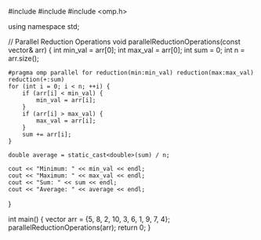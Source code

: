 #include <iostream>
#include <vector>
#include <omp.h>

using namespace std;

// Parallel Reduction Operations
void parallelReductionOperations(const vector<int>& arr) {
    int min_val = arr[0];
    int max_val = arr[0];
    int sum = 0;
    int n = arr.size();

    #pragma omp parallel for reduction(min:min_val) reduction(max:max_val) reduction(+:sum)
    for (int i = 0; i < n; ++i) {
        if (arr[i] < min_val) {
            min_val = arr[i];
        }
        if (arr[i] > max_val) {
            max_val = arr[i];
        }
        sum += arr[i];
    }

    double average = static_cast<double>(sum) / n;

    cout << "Minimum: " << min_val << endl;
    cout << "Maximum: " << max_val << endl;
    cout << "Sum: " << sum << endl;
    cout << "Average: " << average << endl;
}

int main() {
    vector<int> arr = {5, 8, 2, 10, 3, 6, 1, 9, 7, 4};
    parallelReductionOperations(arr);
    return 0;
}
